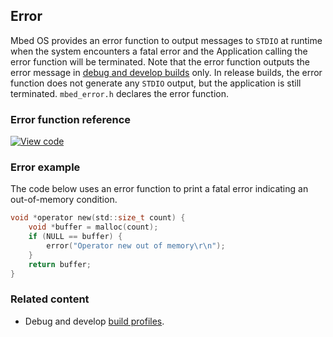 ## Error

Mbed OS provides an error function to output messages to `STDIO` at runtime when the system encounters a fatal error and the Application calling the error function will be terminated. Note that the error function outputs the error message in [debug and develop builds](/docs/v5.7/tools/build-profiles.html) only. In release builds, the error function does not generate any `STDIO` output, but the application is still terminated. `mbed_error.h` declares the error function.

### Error function reference

[![View code](https://www.mbed.com/embed/?type=library)](https://os.mbed.com/docs/v5.7/mbed-os-api-doxy/mbed__error_8h_source.html)

### Error example

The code below uses an error function to print a fatal error indicating an out-of-memory condition.

```C
void *operator new(std::size_t count) {
    void *buffer = malloc(count);
    if (NULL == buffer) {
        error("Operator new out of memory\r\n");
    }
    return buffer;
}
```

### Related content

- Debug and develop [build profiles](/docs/v5.7/tools/build-profiles.html).

